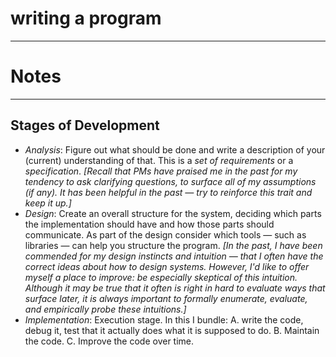 # writing a program

---

# Notes

---

## Stages of Development

- _Analysis_: Figure out what should be done and write a description of your
(current) understanding of that. This is a _set of requirements_ or a
_specification_. _[Recall that PMs have praised me in the past for my tendency
to ask clarifying questions, to surface all of my assumptions (if any). It has
been helpful in the past &mdash; try to reinforce this trait and keep it up.]_
- _Design_: Create an overall structure for the system, deciding which parts
the implementation should have and how those parts should communicate. As part
of the design consider which tools &mdash; such as libraries &mdash; can help
you structure the program. _[In the past, I have been commended for my design
instincts and intuition &mdash; that I often have the correct ideas about how
to design systems. However, I'd like to offer myself a place to improve: be
especially skeptical of this intuition. Although it may be true that it often
is right in hard to evaluate ways that surface later, it is always important
to formally enumerate, evaluate, and empirically probe these intuitions.]_
- _Implementation_: Execution stage. In this I bundle: A. write the code, debug
it, test that it actually does what it is supposed to do. B. Maintain the code.
C. Improve the code over time.


